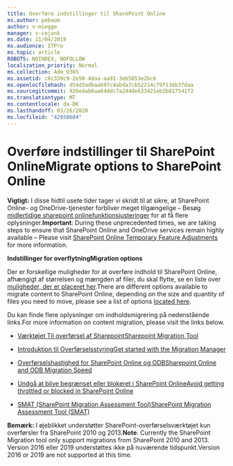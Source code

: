 ```yaml
---
title: Overføre indstillinger til SharePoint Online
ms.author: pebaum
author: v-miegge
manager: v-cojank
ms.date: 11/04/2019
ms.audience: ITPro
ms.topic: article
ROBOTS: NOINDEX, NOFOLLOW
localization_priority: Normal
ms.collection: Adm_O365
ms.assetid: c8c339c9-2e50-4daa-aa91-3eb5053e2bc6
ms.openlocfilehash: d54d3adbaa697c4abda7cb52214c79f136b37daa
ms.sourcegitcommit: 926e4ab6aa64ddc7a244de633421eb2b817541f2
ms.translationtype: MT
ms.contentlocale: da-DK
ms.lasthandoff: 03/26/2020
ms.locfileid: "42958604"
---
```

# <a name="migrate-options-to-sharepoint-online"></a><span data-ttu-id="f55bf-102">Overføre indstillinger til SharePoint Online</span><span class="sxs-lookup"><span data-stu-id="f55bf-102">Migrate options to SharePoint Online</span></span>

<span data-ttu-id="f55bf-103">**Vigtigt:** I disse hidtil usete tider tager vi skridt til at sikre, at SharePoint Online- og OneDrive-tjenester forbliver meget tilgængelige – Besøg [midlertidige sharepoint onlinefunktionsjusteringer](https://aka.ms/ODSPAdjustments) for at få flere oplysninger.</span><span class="sxs-lookup"><span data-stu-id="f55bf-103">**Important**: During these unprecedented times, we are taking steps to ensure that SharePoint Online and OneDrive services remain highly available – Please visit [SharePoint Online Temporary Feature Adjustments](https://aka.ms/ODSPAdjustments) for more information.</span></span>

<span data-ttu-id="f55bf-104">**Indstillinger for overflytning**</span><span class="sxs-lookup"><span data-stu-id="f55bf-104">**Migration options**</span></span>

<span data-ttu-id="f55bf-105">Der er forskellige muligheder for at overføre indhold til SharePoint Online, afhængigt af størrelsen og mængden af filer, du skal flytte, se en liste over [muligheder, der er placeret her](https://docs.microsoft.com/sharepointmigration/migrate-to-sharepoint-online).</span><span class="sxs-lookup"><span data-stu-id="f55bf-105">There are different options available to migrate content to SharePoint Online, depending on the size and quantity of files you need to move, please see a list of options [located here](https://docs.microsoft.com/sharepointmigration/migrate-to-sharepoint-online).</span></span>

<span data-ttu-id="f55bf-106">Du kan finde flere oplysninger om indholdsmigrering på nedenstående links.</span><span class="sxs-lookup"><span data-stu-id="f55bf-106">For more information on content migration, please visit the links below.</span></span>

- [<span data-ttu-id="f55bf-107">Værktøjet Til overførsel af Sharepoint</span><span class="sxs-lookup"><span data-stu-id="f55bf-107">Sharepoint Migration Tool</span></span>](https://docs.microsoft.com/sharepointmigration/introducing-the-sharepoint-migration-tool)

- [<span data-ttu-id="f55bf-108">Introduktion til Overførselsstyring</span><span class="sxs-lookup"><span data-stu-id="f55bf-108">Get started with the Migration Manager</span></span>](https://docs.microsoft.com/sharepointmigration/mm-get-started)

- [<span data-ttu-id="f55bf-109">Overførselshastighed for SharePoint Online og ODB</span><span class="sxs-lookup"><span data-stu-id="f55bf-109">Sharepoint Online and ODB Migration Speed</span></span>](https://docs.microsoft.com/sharepointmigration/sharepoint-online-and-onedrive-migration-speed)

- [<span data-ttu-id="f55bf-110">Undgå at blive begrænset eller blokeret i SharePoint Online</span><span class="sxs-lookup"><span data-stu-id="f55bf-110">Avoid getting throttled or blocked in SharePoint Online</span></span>](https://docs.microsoft.com/sharepoint/dev/general-development/how-to-avoid-getting-throttled-or-blocked-in-sharepoint-online)

- [<span data-ttu-id="f55bf-111">SMAT (SharePoint Migration Assessment Tool)</span><span class="sxs-lookup"><span data-stu-id="f55bf-111">SharePoint Migration Assessment Tool (SMAT)</span></span>](https://www.microsoft.com/download/details.aspx?id=53598&amp;751be11f-ede8-5a0c-058c-2ee190a24fa6=True)

<span data-ttu-id="f55bf-112">**Bemærk:** I øjeblikket understøtter SharePoint-overførselsværktøjet kun overførsler fra SharePoint 2010 og 2013.</span><span class="sxs-lookup"><span data-stu-id="f55bf-112">**Note**: Currently the SharePoint Migration tool only support migrations from SharePoint 2010  and 2013.</span></span> <span data-ttu-id="f55bf-113">Version 2016 eller 2019 understøttes ikke på nuværende tidspunkt.</span><span class="sxs-lookup"><span data-stu-id="f55bf-113">Version 2016 or 2019 are not supported at this time.</span></span>
